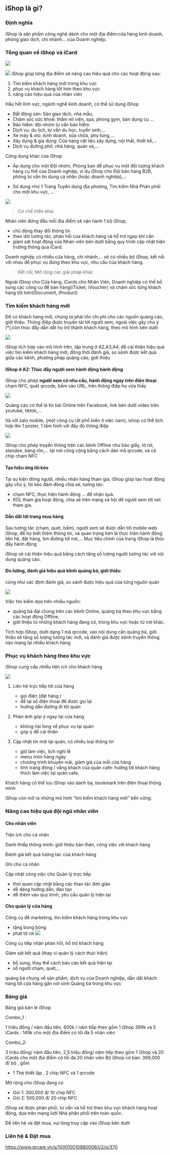 ## iShop là gì?

### Định nghĩa 
iShop là sản phẩm công nghệ dành cho một địa điểm:cửa hàng kinh doanh, phòng giao dịch, chi nhánh… của Doanh nghiệp.

### Tổng quan về iShop và iCard 
![](2022-07-24-10-50-13.png)

![](https://apps.vinaas.com/file/e7r7a6Qir)
iShop giúp từng địa điểm sẽ nâng cao hiệu quả cho các hoạt động sau: 

1. Tìm kiếm khách hàng mới trong khu vực 
1. phục vụ khách hàng tốt hơn theo khu vực 
1. nâng cao hiệu quả của nhân viên

Hầu hết lĩnh vực, ngành nghề kinh doanh, có thể sử dụng iShop 
- Bất động sản: Sàn giao dịch, nhà mẫu, 
- Chăm sóc sức khoẻ: thẩm mĩ viện, spa, phòng gym, bán dụng cụ ...
- Bảo hiểm: đội nhóm tư vấn bảo hiểm
- Dịch vụ: du lịch, tư vấn du học, tuyển sinh,...
- Xe máy & oto: kinh doanh, sửa chữa, phụ tùng,...
- Xây dựng & gia dụng: Cửa hàng vật liệu xây dựng, nội thất, thiết kế,...
- Dịch vụ đường phố: nhà hàng, quán xá,…


Công dụng khác của iShop

- Áp dụng cho một Đội nhóm, Phòng ban để phục vụ một đối tượng khách hàng cụ thể của Doanh nghiệp, ví dụ iShop cho Đội bán hàng B2B, phòng tư vấn tín dụng cá nhân (hoặc doanh nghiệp),…

- Sử dụng như 1 Trang Tuyển dụng địa phương, Tìm kiếm Nhà Phân phối cho một khu vực, …

![](2022-07-21-10-15-39.png)


> Cơ chế triển khai 

Nhân viên đứng đầu mỗi địa điểm sẽ vận hành 1 bộ iShop, 
- chủ động thay đổi thông tin
- theo dõi tương tác, phản hồi của khách hàng và hỗ trợ ngay khi cần
- giám sát hoạt động của Nhân viên bên dưới bằng quy trình cập nhật hiện trường thông qua iCard.

Doanh nghiệp có nhiều cửa hàng, chi nhánh,... sẽ có nhiều bộ iShop, kết nối với nhau để phục vụ đúng theo khu vực, nhu cầu của khách hàng.

> Kết nối, Mở rộng các giải pháp khác 

Ngoài iShop cho Cửa hàng, iCards cho Nhân Viên, Doanh nghiệp có thể bổ sung các công cụ để bán hàng(iTicket, iVoucher) và chăm sóc từng khách hàng tốt hơn(iDocument, iProduct) 

### Tìm kiếm khách hàng mới

Để có khách hàng mới, chúng ta phải tốn chi phí cho các nguồn quảng cáo, giới thiệu. Thông điệp được truyền tải tới người xem, ngoài việc gây chú ý (*),còn thúc đẩy  dẫn dắt họ trở thành khách hàng, theo mô hình bên dưới

![](2022-07-25-05-18-18.png)

iShop tích hợp vào mô hình trên, tập trung ở A2,A3,A4, để cải thiện hiệu quả việc tìm kiếm khách hàng mới, đồng thời đánh giá, so sánh được kết quả giữa các kênh, phương pháp quảng cáo, giới thiệu 

#### iShop ở A2: Thúc đẩy người xem hành động hành động 

iShop cho phép **người xem có nhu cầu, hành động ngay trên điện thoại**: chạm NFC, quét qrcode, bấm vào URL, trên thông điệp họ vừa thấy

![](2022-07-24-13-38-33.png)

Quảng cáo có thể là tin bài Online trên Facebook, link bên dưới video trên youtube, tiktok,... 

Và với zalo mobile, (một công cụ rất phổ biến ở việc nam), ishop có thể tích hợp lên 1 poster, 1 tấm hình với đầy đủ thông điệp 

![](2022-07-24-14-13-53.png)

iShop cho phép truyền thông trên các kênh Offline như báo giấy, tờ rơi, standee, băng rôn,... tại nơi công cộng bằng cách dán mã qrcode, và cả chip chạm NFC 

#### Tạo hiệu ứng lôi kéo 

Tại sự kiện đông người, nhiều nhãn hàng tham gia, iShop giúp tạo hoạt động gây chú ý, lôi kéo đám đông chia sẻ, tương tác: 
- chạm NFC, thực hiện hành động ... để nhận quà. 
- KOL tham gia hoạt động, chia sẻ trên mạng xã hội để người xem tới nơi tham gia. 


#### Dẫn dắt tới trang mua hàng

Sau tương tác (chạm, quét, bấm), người xem sẽ được dẫn tới mobile web iShop, để họ biết thêm thông tin, và quan trọng hơn là thực hiện hành động: liên hệ, đặt hàng, tìm đường tới nơi,... Mục tiêu chính của trang iShop là thúc đẩy hành động 

iShop sẽ cải thiện hiệu quả bằng cách tăng số lượng người tương tác với nội dung quảng cáo.

#### Đo lường, đánh giá hiệu quả kênh quảng bá, giới thiệu 

cũng như xác định đánh giá, so sánh được hiệu quả của từng nguồn quản 

![](2022-07-23-09-34-51.png)

Việc tìm kiếm dựa trên nhiều nguồn:
-  quảng bá đại chúng trên các kênh Online, quảng bá theo khu vực bằng các hoạt động Offline,
- giới thiệu từ những khách hàng đang có, trong khu vực hoặc từ nơi khác.

Tích hợp iShop, dưới dạng 1 mã qrcode, vào nội dung cần quảng bá, giới thiệu sẽ tăng số lượng tương tác mới,
và đánh giá được kênh truyền thông nào mang lại nhiều khách hàng 

### Phục vụ khách hàng theo khu vực 

iShop cung cấp nhiều tiện ích cho khách hàng

![](2022-07-23-09-30-02.png)

1. Liên hệ trực tiếp tới cửa hàng

    - gọi điện (đặt hàng )
    - để lại số điện thoại để được gọi lại
    - hướng dẫn đường đi tới quán 

1. Phản ánh góp ý ngay tại cửa hàng 
    - không hài lòng về phục vụ tại quán 
    - góp ý để cải thiện 

1. Cập nhật tin mới tại quán, có nhiều loại thông tin 
    - giờ làm việc, lịch nghỉ lễ
    - menu món hàng ngày
    - chương trình khuyến mãi, giảm giá của mỗi cửa hàng
    - tình trạng đông / vắng khách của quán cafe: hướng tới khách hàng thích làm việc tại quán cafe. 

Khách hàng có thể lưu iShop vào danh bạ, bookmark trên điện thoại thông minh 

iShop còn mở ra những mô hình “tìm kiếm khách hàng mới” bền vững:

### Nâng cao hiệu quả đội ngũ nhân viên 

#### Cho nhân viên 
Tiện ích cho cá nhân 

Danh thiếp thông minh: giới thiệu bản thân, công việc với khách hàng

Đánh giá kết quả tương tác của khách hàng

Ghi chú cá nhân

Cập nhật công việc cho Quản lý trực tiếp
- thói quen cập nhật bằng các thao tác đơn giản
- dễ dàng hướng dẫn, đào tạo
- dễ thêm vào quy trình, yêu cầu quản lý hiện tại 

#### Cho quản lý cửa hàng

Công cụ để marketing, tìm kiếm khách hàng trong khu vực 

- tặng bong bóng
- phát tờ rơi
![](2022-07-25-05-44-08.png)

Công cụ tiếp nhận phản hồi, hỗ trợ khách hàng

Giám sát kết quả (thay vì quản lý cách thực hiện)
- bổ sung, thay thế cách báo cáo kết quả hiện tại
- số người chạm, quét,...


quảng bá chung về sản phẩm, dịch vụ của Doanh nghiệp, dẫn dắt khách hàng tới cửa hàng gần nơi sinh
Quảng bá trong khu vực 

### Bảng giá 

Bảng giá bán lẻ iShop

Combo_1 : 

1 triệu đồng / năm đầu tiên, 600k / năm tiếp theo
gồm 1 iShop 399k và 5 iCards : 149k 
cho một địa điểm có tối đa 5 nhân viên

Combo_2: 

3 triệu đồng/ năm đầu tiên, 2,5 triệu đồng/ năm tiếp theo
gồm 1 iShop và 20 iCards
cho một địa điểm có tối đa 20 nhân viên
Bộ iShop cơ bản: 399,000 đ/ bộ , gồm
  - 1 Thẻ thiết lập , 2 chip NFC và  1 qrcode

Mở rộng cho iShop đang có
- Gói 1: 300,000 đ/ 10 chip NFC
- Gói 2: 500,000 đ/ 20 chip NFC

iShop sẽ được phân phối, tư vấn và hỗ trợ theo khu vực khách hàng hoạt động, dựa trên mạng lưới Nhà phân phối trên toàn quốc.

Để liên hệ và đặt mua, vui lòng truy cập vào iShop bên dưới

### Liên hệ & Đặt mua 

https://www.qrcare.vn/s/100010010880009/i/2/p/370
